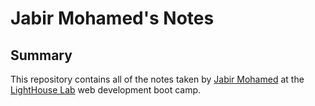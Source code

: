 # Jabir Mohamed's Notes

## Summary

This repository contains all of the notes taken by [Jabir Mohamed](https://github.com/JabirMohamed) at the [LightHouse Lab](https://www.lighthouselabs.ca/) web development boot camp.